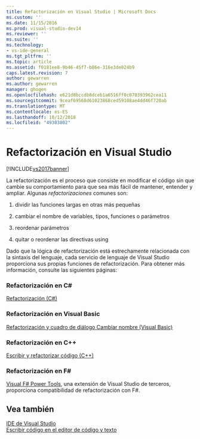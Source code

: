 ```yaml
---
title: Refactorización en Visual Studio | Microsoft Docs
ms.custom: ''
ms.date: 11/15/2016
ms.prod: visual-studio-dev14
ms.reviewer: ''
ms.suite: ''
ms.technology:
- vs-ide-general
ms.tgt_pltfrm: ''
ms.topic: article
ms.assetid: f0181ee8-9b46-45f7-b86e-316e3de024b9
caps.latest.revision: 7
author: gewarren
ms.author: gewarren
manager: ghogen
ms.openlocfilehash: e621d8bccdb8dceb1a6516ff0c070393962cea11
ms.sourcegitcommit: 9ceaf69568d61023868ced59108ae4dd46f720ab
ms.translationtype: MT
ms.contentlocale: es-ES
ms.lasthandoff: 10/12/2018
ms.locfileid: "49303802"
---
```

# <a name="refactoring-in-visual-studio"></a>Refactorización en Visual Studio
[!INCLUDE[vs2017banner](../includes/vs2017banner.md)]

La refactorización es el proceso que consiste en modificar el código sin que cambie su comportamiento para que sea más fácil de mantener, entender y ampliar. Algunas *refactorizaciones* comunes son:  
  
1.  dividir las funciones largas en otras más pequeñas  
  
2.  cambiar el nombre de variables, tipos, funciones o parámetros  
  
3.  reordenar parámetros  
  
4.  quitar o reordenar las directivas using  
  
 Dado que la lógica de refactorización está estrechamente relacionada con la sintaxis del lenguaje, cada servicio de lenguaje de Visual Studio proporciona sus propias funciones de refactorización. Para obtener más información, consulte las siguientes páginas:  
  
### <a name="refactoring-in-c"></a>Refactorización en C#  
 [Refactorización (C#)](../csharp-ide/refactoring-csharp.md)  
  
### <a name="refactoring-in-visual-basic"></a>Refactorización en Visual Basic  
 [Refactorización y cuadro de diálogo Cambiar nombre (Visual Basic)](http://msdn.microsoft.com/library/001d2d81-9bb6-4e8e-ae3a-20c0daaa3959)  
  
### <a name="refactoring-in-c"></a>Refactorización en C++  
 [Escribir y refactorizar código (C++)](http://msdn.microsoft.com/library/56ffb9e9-514f-41f4-a3cf-fd9ce2daf3b6)  
  
### <a name="refactoring-in-f"></a>Refactorización en F#  
 [Visual F# Power Tools](https://visualstudiogallery.msdn.microsoft.com/136b942e-9f2c-4c0b-8bac-86d774189cff), una extensión de Visual Studio de terceros, proporciona compatibilidad de refactorización con F#.  
  
## <a name="see-also"></a>Vea también  
 [IDE de Visual Studio](../ide/visual-studio-ide.md)   
 [Escribir código en el editor de código y texto](../ide/writing-code-in-the-code-and-text-editor.md)



